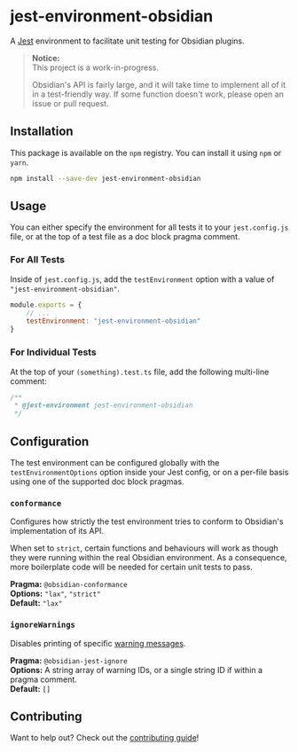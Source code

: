 # jest-environment-obsidian

A [Jest](https://jestjs.io/) environment to facilitate unit testing for Obsidian plugins.

> **Notice:**  
> This project is a work-in-progress.
>
> Obsidian's API is fairly large, and it will take time to implement all of it in a test-friendly way. If some function doesn't work, please open an issue or pull request.

## Installation

This package is available on the `npm` registry. You can install it using `npm` or `yarn`.

```bash
npm install --save-dev jest-environment-obsidian
```

## Usage

You can either specify the environment for all tests it to your `jest.config.js` file, or at the top of a test file as a doc block pragma comment.

### For All Tests

Inside of `jest.config.js`, add the `testEnvironment` option with a value of `"jest-environment-obsidian"`.

```js
module.exports = {
	// ...
	testEnvironment: "jest-environment-obsidian"
}
```

### For Individual Tests

At the top of your `(something).test.ts` file, add the following multi-line comment:

```js
/**
 * @jest-environment jest-environment-obsidian
 */
```

## Configuration

The test environment can be configured globally with the `testEnvironmentOptions` option inside your Jest config, or on a per-file basis using one of the supported doc block pragmas.

### `conformance`

Configures how strictly the test environment tries to conform to Obsidian's implementation of its API.

When set to `strict`, certain functions and behaviours will work as though they were running within the real Obsidian environment. As a consequence, more boilerplate code will be needed for certain unit tests to pass.

**Pragma:** `@obsidian-conformance`  
**Options:** `"lax"`, `"strict"`  
**Default:** `"lax"`  

### `ignoreWarnings`

Disables printing of specific [warning messages](#warnings).

**Pragma:** `@obsidian-jest-ignore`  
**Options:** A string array of warning IDs, or a single string ID if within a pragma comment.  
**Default:** `[]`  



## Contributing
Want to help out? Check out the [contributing guide](./CONTRIBUTING.md)!
